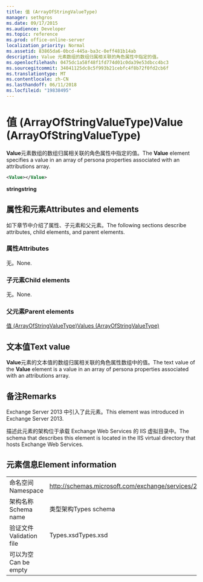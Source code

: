 ```yaml
---
title: 值 (ArrayOfStringValueType)
manager: sethgros
ms.date: 09/17/2015
ms.audience: Developer
ms.topic: reference
ms.prod: office-online-server
localization_priority: Normal
ms.assetid: 83865da6-0bcd-445a-ba3c-0eff481b14ab
description: Value 元素数组的数组归属相关联的角色属性中指定的值。
ms.openlocfilehash: 0475dc1a58f48f1fd774d01c0da39e53dbcc4bc3
ms.sourcegitcommit: 34041125dc8c5f993b21cebfc4f8b72f0fd2cb6f
ms.translationtype: MT
ms.contentlocale: zh-CN
ms.lasthandoff: 06/11/2018
ms.locfileid: "19838495"
---
```

# <a name="value-arrayofstringvaluetype"></a><span data-ttu-id="3653e-103">值 (ArrayOfStringValueType)</span><span class="sxs-lookup"><span data-stu-id="3653e-103">Value (ArrayOfStringValueType)</span></span>

<span data-ttu-id="3653e-104">**Value**元素数组的数组归属相关联的角色属性中指定的值。</span><span class="sxs-lookup"><span data-stu-id="3653e-104">The **Value** element specifies a value in an array of persona properties associated with an attributions array.</span></span> 
  
```XML
<Value></Value>
```

<span data-ttu-id="3653e-105">**string**</span><span class="sxs-lookup"><span data-stu-id="3653e-105">**string**</span></span>

## <a name="attributes-and-elements"></a><span data-ttu-id="3653e-106">属性和元素</span><span class="sxs-lookup"><span data-stu-id="3653e-106">Attributes and elements</span></span>

<span data-ttu-id="3653e-107">如下章节中介绍了属性、子元素和父元素。</span><span class="sxs-lookup"><span data-stu-id="3653e-107">The following sections describe attributes, child elements, and parent elements.</span></span>
  
### <a name="attributes"></a><span data-ttu-id="3653e-108">属性</span><span class="sxs-lookup"><span data-stu-id="3653e-108">Attributes</span></span>

<span data-ttu-id="3653e-109">无。</span><span class="sxs-lookup"><span data-stu-id="3653e-109">None.</span></span>
  
### <a name="child-elements"></a><span data-ttu-id="3653e-110">子元素</span><span class="sxs-lookup"><span data-stu-id="3653e-110">Child elements</span></span>

<span data-ttu-id="3653e-111">无。</span><span class="sxs-lookup"><span data-stu-id="3653e-111">None.</span></span>
  
### <a name="parent-elements"></a><span data-ttu-id="3653e-112">父元素</span><span class="sxs-lookup"><span data-stu-id="3653e-112">Parent elements</span></span>

[<span data-ttu-id="3653e-113">值 (ArrayOfStringValueType)</span><span class="sxs-lookup"><span data-stu-id="3653e-113">Values (ArrayOfStringValueType)</span></span>](values-arrayofstringvaluetype.md)
  
## <a name="text-value"></a><span data-ttu-id="3653e-114">文本值</span><span class="sxs-lookup"><span data-stu-id="3653e-114">Text value</span></span>

<span data-ttu-id="3653e-115">**Value**元素的文本值的数组归属相关联的角色属性数组中的值。</span><span class="sxs-lookup"><span data-stu-id="3653e-115">The text value of the **Value** element is a value in an array of persona properties associated with an attributions array.</span></span> 
  
## <a name="remarks"></a><span data-ttu-id="3653e-116">备注</span><span class="sxs-lookup"><span data-stu-id="3653e-116">Remarks</span></span>

<span data-ttu-id="3653e-117">Exchange Server 2013 中引入了此元素。</span><span class="sxs-lookup"><span data-stu-id="3653e-117">This element was introduced in Exchange Server 2013.</span></span>
  
<span data-ttu-id="3653e-118">描述此元素的架构位于承载 Exchange Web Services 的 IIS 虚拟目录中。</span><span class="sxs-lookup"><span data-stu-id="3653e-118">The schema that describes this element is located in the IIS virtual directory that hosts Exchange Web Services.</span></span>
  
## <a name="element-information"></a><span data-ttu-id="3653e-119">元素信息</span><span class="sxs-lookup"><span data-stu-id="3653e-119">Element information</span></span>

|||
|:-----|:-----|
|<span data-ttu-id="3653e-120">命名空间</span><span class="sxs-lookup"><span data-stu-id="3653e-120">Namespace</span></span>  <br/> |http://schemas.microsoft.com/exchange/services/2006/types  <br/> |
|<span data-ttu-id="3653e-121">架构名称</span><span class="sxs-lookup"><span data-stu-id="3653e-121">Schema name</span></span>  <br/> |<span data-ttu-id="3653e-122">类型架构</span><span class="sxs-lookup"><span data-stu-id="3653e-122">Types schema</span></span>  <br/> |
|<span data-ttu-id="3653e-123">验证文件</span><span class="sxs-lookup"><span data-stu-id="3653e-123">Validation file</span></span>  <br/> |<span data-ttu-id="3653e-124">Types.xsd</span><span class="sxs-lookup"><span data-stu-id="3653e-124">Types.xsd</span></span>  <br/> |
|<span data-ttu-id="3653e-125">可以为空</span><span class="sxs-lookup"><span data-stu-id="3653e-125">Can be empty</span></span>  <br/> ||
   

